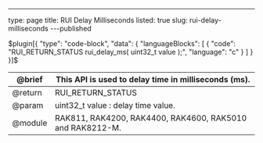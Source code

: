 ---
type: page
title: RUI Delay Milliseconds
listed: true
slug: rui-delay-milliseconds
---published

$plugin[{
    "type": "code-block",
    "data": {
        "languageBlocks": [
            {
                "code": "RUI_RETURN_STATUS rui_delay_ms( uint32_t value );",
                "language": "c"
            }
        ]
    }
}]$

| @brief | This API is used to delay time in milliseconds (ms). | 
| ---- | ---- | 
| @return | RUI_RETURN_STATUS | 
| @param | uint32_t value : delay time value. | 
| @module | RAK811, RAK4200, RAK4400, RAK4600, RAK5010 and RAK8212-M. | 


